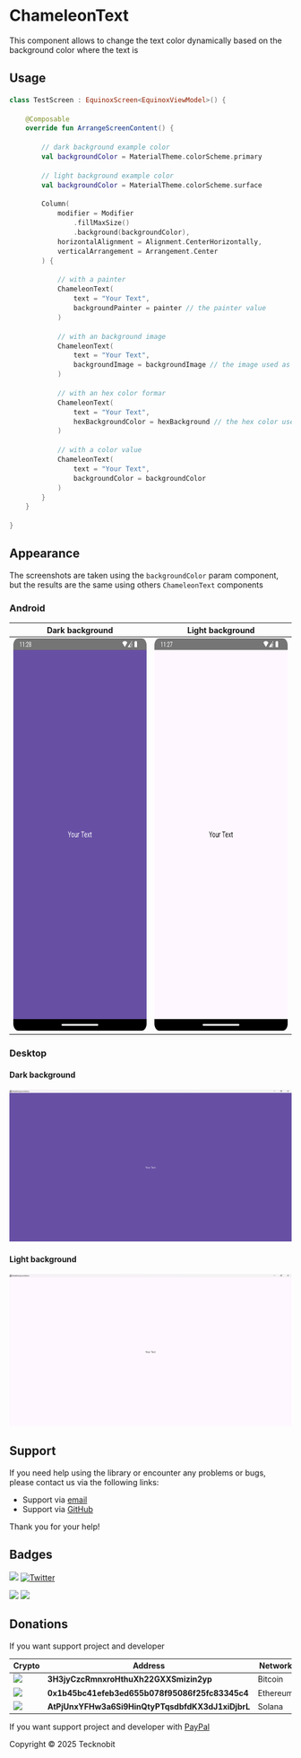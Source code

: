 # ChameleonText

This component allows to change the text color dynamically based on the background color where the text is

## Usage

```kotlin
class TestScreen : EquinoxScreen<EquinoxViewModel>() {

    @Composable
    override fun ArrangeScreenContent() {

        // dark background example color        
        val backgroundColor = MaterialTheme.colorScheme.primary

        // light background example color
        val backgroundColor = MaterialTheme.colorScheme.surface

        Column(
            modifier = Modifier
                .fillMaxSize()
                .background(backgroundColor),
            horizontalAlignment = Alignment.CenterHorizontally,
            verticalArrangement = Arrangement.Center
        ) {

            // with a painter
            ChameleonText(
                text = "Your Text",
                backgroundPainter = painter // the painter value
            )

            // with an background image
            ChameleonText(
                text = "Your Text",
                backgroundImage = backgroundImage // the image used as background
            )

            // with an hex color formar
            ChameleonText(
                text = "Your Text",
                hexBackgroundColor = hexBackground // the hex color used as background
            )

            // with a color value
            ChameleonText(
                text = "Your Text",
                backgroundColor = backgroundColor
            )
        }
    }

}
```

## Appearance

The screenshots are taken using the `backgroundColor` param component, but the results are the same using others
`ChameleonText` components

### Android

| Dark background                                                                                       | Light background                                                                                        |
|-------------------------------------------------------------------------------------------------------|---------------------------------------------------------------------------------------------------------|
| <img src="chameleontext-dark-android.png" width="350" height="700" alt="chameleontext-dark-android"/> | <img src="chameleontext-light-android.png" width="350" height="700" alt="chameleontext-light-android"/> |

### Desktop

#### Dark background

<img src="chameleontext-dark-desktop.png" alt="chameleontext-dark-desktop">

#### Light background

<img src="chameleontext-light-desktop.png" alt="chameleontext-light-desktop">



## Support

If you need help using the library or encounter any problems or bugs, please contact us via the following links:

- Support via <a href="mailto:infotecknobitcompany@gmail.com">email</a>
- Support via <a href="https://github.com/N7ghtm4r3/Equinox/issues/new">GitHub</a>

Thank you for your help!

## Badges

[![](https://img.shields.io/badge/Google_Play-414141?style=for-the-badge&logo=google-play&logoColor=white)](https://play.google.com/store/apps/developer?id=Tecknobit)
[![Twitter](https://img.shields.io/badge/Twitter-1DA1F2?style=for-the-badge&logo=twitter&logoColor=white)](https://twitter.com/tecknobit)

[![](https://img.shields.io/badge/Jetpack%20Compose-4285F4.svg?style=for-the-badge&logo=Jetpack-Compose&logoColor=white)](https://www.jetbrains.com/lp/compose-multiplatform/)
[![](https://img.shields.io/badge/Kotlin-B125EA?style=for-the-badge&logo=kotlin&logoColor=white)](https://kotlinlang.org/)
## Donations

If you want support project and developer

| Crypto                                                                                              | Address                                          | Network  |
|-----------------------------------------------------------------------------------------------------|--------------------------------------------------|----------|
| ![](https://img.shields.io/badge/Bitcoin-000000?style=for-the-badge&logo=bitcoin&logoColor=white)   | **3H3jyCzcRmnxroHthuXh22GXXSmizin2yp**           | Bitcoin  |
| ![](https://img.shields.io/badge/Ethereum-3C3C3D?style=for-the-badge&logo=Ethereum&logoColor=white) | **0x1b45bc41efeb3ed655b078f95086f25fc83345c4**   | Ethereum |
| ![](https://img.shields.io/badge/Solana-000?style=for-the-badge&logo=Solana&logoColor=9945FF)       | **AtPjUnxYFHw3a6Si9HinQtyPTqsdbfdKX3dJ1xiDjbrL** | Solana   |

If you want support project and developer
with <a href="https://www.paypal.com/donate/?hosted_button_id=5QMN5UQH7LDT4">PayPal</a>

Copyright © 2025 Tecknobit

